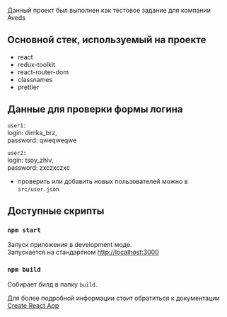 Данный проект был выполнен как тестовое задание для компании Aveds

## Основной стек, используемый на проекте
- react
- redux-toolkit
- react-router-dom
- classnames
- prettier

## Данные для проверки формы логина

`user1:`\
login: dimka_brz,\
password: qweqweqwe

`user2:`\
login: tsoy_zhiv,\
password: zxczxczxc

- проверить или добавить новых пользователей можно в  `src/user.json`

## Доступные скрипты

### `npm start`

Запуск приложения в development моде.\
Запускается на стандартном [http://localhost:3000](http://localhost:3000)

### `npm build`

Собирает билд в папку `build`.

Для более подробной информации стоит обратиться к документации [Create React App](https://create-react-app.dev)

